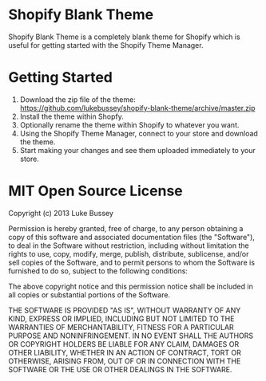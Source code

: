 Shopify Blank Theme
===================

Shopify Blank Theme is a completely blank theme for Shopify which is useful for getting started with the Shopify Theme Manager.

Getting Started
===============

1. Download the zip file of the theme: https://github.com/lukebussey/shopify-blank-theme/archive/master.zip
2. Install the theme within Shopfy.
3. Optionally rename the theme within Shopify to whatever you want.
3. Using the Shopify Theme Manager, connect to your store and download the theme.
4. Start making your changes and see them uploaded immediately to your store.

MIT Open Source License
=======================
Copyright (c) 2013 Luke Bussey

Permission is hereby granted, free of charge, to any person obtaining a copy of this software and associated documentation files (the "Software"), to deal in the Software without restriction, including without limitation the rights to use, copy, modify, merge, publish, distribute, sublicense, and/or sell copies of the Software, and to permit persons to whom the Software is furnished to do so, subject to the following conditions:

The above copyright notice and this permission notice shall be included in all copies or substantial portions of the Software.

THE SOFTWARE IS PROVIDED "AS IS", WITHOUT WARRANTY OF ANY KIND, EXPRESS OR IMPLIED, INCLUDING BUT NOT LIMITED TO THE WARRANTIES OF MERCHANTABILITY, FITNESS FOR A PARTICULAR PURPOSE AND NONINFRINGEMENT. IN NO EVENT SHALL THE AUTHORS OR COPYRIGHT HOLDERS BE LIABLE FOR ANY CLAIM, DAMAGES OR OTHER LIABILITY, WHETHER IN AN ACTION OF CONTRACT, TORT OR OTHERWISE, ARISING FROM, OUT OF OR IN CONNECTION WITH THE SOFTWARE OR THE USE OR OTHER DEALINGS IN THE SOFTWARE.